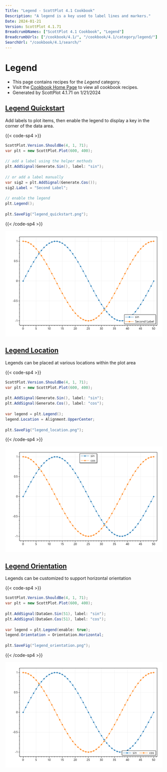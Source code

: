 ```yaml
---
Title: "Legend - ScottPlot 4.1 Cookbook"
Description: "A legend is a key used to label lines and markers."
Date: 2024-01-21
Version: ScottPlot 4.1.71
BreadcrumbNames: ["ScottPlot 4.1 Cookbook", "Legend"]
BreadcrumbUrls: ["/cookbook/4.1/", "/cookbook/4.1/category/legend/"]
SearchUrl: "/cookbook/4.1/search/"
---
```


# Legend
* This page contains recipes for the _Legend_ category.
* Visit the [Cookbook Home Page](../../) to view all cookbook recipes.
* Generated by ScottPlot 4.1.71 on 1/21/2024
<h2><a id='legend-quickstart' href='/cookbook/4.1/recipes/legend_quickstart/'>Legend Quickstart</a></h2>

Add labels to plot items, then enable the legend to display a key in the corner of the data area.

{{< code-sp4 >}}

```cs
ScottPlot.Version.ShouldBe(4, 1, 71);
var plt = new ScottPlot.Plot(600, 400);

// add a label using the helper methods
plt.AddSignal(Generate.Sin(), label: "sin");

// or add a label manually
var sig2 = plt.AddSignal(Generate.Cos());
sig2.Label = "Second Label";

// enable the legend
plt.Legend();

plt.SaveFig("legend_quickstart.png");
```

{{< /code-sp4 >}}

<img src='../../images/legend_quickstart.png' class='d-block mx-auto my-5' />


<h2><a id='legend-location' href='/cookbook/4.1/recipes/legend_location/'>Legend Location</a></h2>

Legends can be placed at various locations within the plot area

{{< code-sp4 >}}

```cs
ScottPlot.Version.ShouldBe(4, 1, 71);
var plt = new ScottPlot.Plot(600, 400);

plt.AddSignal(Generate.Sin(), label: "sin");
plt.AddSignal(Generate.Cos(), label: "cos");

var legend = plt.Legend();
legend.Location = Alignment.UpperCenter;

plt.SaveFig("legend_location.png");
```

{{< /code-sp4 >}}

<img src='../../images/legend_location.png' class='d-block mx-auto my-5' />


<h2><a id='legend-orientation' href='/cookbook/4.1/recipes/legend_orientation/'>Legend Orientation</a></h2>

Legends can be customized to support horizontal orientation

{{< code-sp4 >}}

```cs
ScottPlot.Version.ShouldBe(4, 1, 71);
var plt = new ScottPlot.Plot(600, 400);

plt.AddSignal(DataGen.Sin(51), label: "sin");
plt.AddSignal(DataGen.Cos(51), label: "cos");

var legend = plt.Legend(enable: true);
legend.Orientation = Orientation.Horizontal;

plt.SaveFig("legend_orientation.png");
```

{{< /code-sp4 >}}

<img src='../../images/legend_orientation.png' class='d-block mx-auto my-5' />



